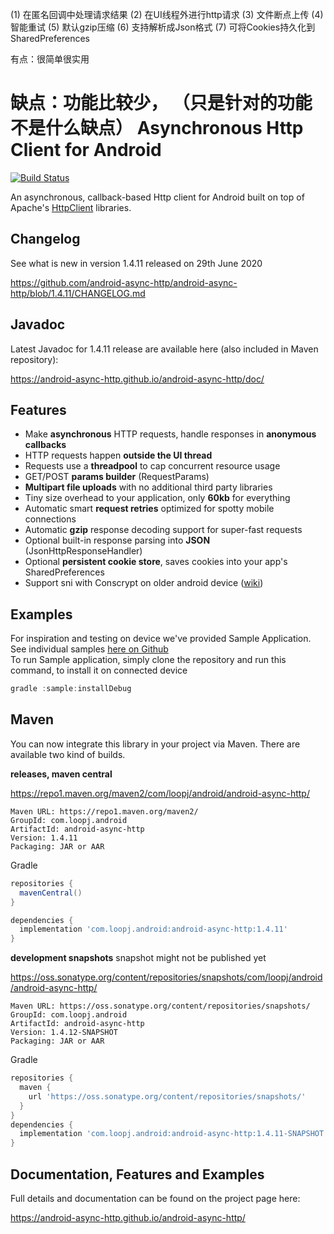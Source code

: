 (1) 在匿名回调中处理请求结果
 (2) 在UI线程外进行http请求
 (3) 文件断点上传
 (4) 智能重试
 (5) 默认gzip压缩
 (6) 支持解析成Json格式
 (7) 可将Cookies持久化到SharedPreferences 

有点：很简单很实用

缺点：功能比较少， （只是针对的功能不是什么缺点）
Asynchronous Http Client for Android
====================================
[![Build Status](https://travis-ci.org/android-async-http/android-async-http.png?branch=master)](https://travis-ci.org/android-async-http/android-async-http)

An asynchronous, callback-based Http client for Android built on top of Apache's [HttpClient](https://hc.apache.org/httpcomponents-client-ga/) libraries.

Changelog
---------

See what is new in version 1.4.11 released on 29th June 2020

https://github.com/android-async-http/android-async-http/blob/1.4.11/CHANGELOG.md

Javadoc
-------

Latest Javadoc for 1.4.11 release are available here (also included in Maven repository):

https://android-async-http.github.io/android-async-http/doc/

Features
--------
- Make **asynchronous** HTTP requests, handle responses in **anonymous callbacks**
- HTTP requests happen **outside the UI thread**
- Requests use a **threadpool** to cap concurrent resource usage
- GET/POST **params builder** (RequestParams)
- **Multipart file uploads** with no additional third party libraries
- Tiny size overhead to your application, only **60kb** for everything
- Automatic smart **request retries** optimized for spotty mobile connections
- Automatic **gzip** response decoding support for super-fast requests
- Optional built-in response parsing into **JSON** (JsonHttpResponseHandler)
- Optional **persistent cookie store**, saves cookies into your app's SharedPreferences
- Support sni with Conscrypt on older android device ([wiki](https://github.com/android-async-http/android-async-http/wiki/Support-SNI-on-lower-android-device))

Examples
--------

For inspiration and testing on device we've provided Sample Application.  
See individual samples [here on Github](https://github.com/android-async-http/android-async-http/tree/1.4.11/sample/src/main/java/com/loopj/android/http/sample)  
To run Sample application, simply clone the repository and run this command, to install it on connected device  

```java
gradle :sample:installDebug
```

Maven
-----
You can now integrate this library in your project via Maven. There are available two kind of builds.

**releases, maven central**

https://repo1.maven.org/maven2/com/loopj/android/android-async-http/
```
Maven URL: https://repo1.maven.org/maven2/
GroupId: com.loopj.android
ArtifactId: android-async-http
Version: 1.4.11
Packaging: JAR or AAR
```
Gradle
```groovy
repositories {
  mavenCentral()
}

dependencies {
  implementation 'com.loopj.android:android-async-http:1.4.11'
}
```

**development snapshots**
snapshot might not be published yet

https://oss.sonatype.org/content/repositories/snapshots/com/loopj/android/android-async-http/
```
Maven URL: https://oss.sonatype.org/content/repositories/snapshots/
GroupId: com.loopj.android
ArtifactId: android-async-http
Version: 1.4.12-SNAPSHOT
Packaging: JAR or AAR
```
Gradle
```groovy
repositories {
  maven {
    url 'https://oss.sonatype.org/content/repositories/snapshots/'
  }
}
dependencies {
  implementation 'com.loopj.android:android-async-http:1.4.11-SNAPSHOT'
}
```

Documentation, Features and Examples
------------------------------------
Full details and documentation can be found on the project page here:

https://android-async-http.github.io/android-async-http/

